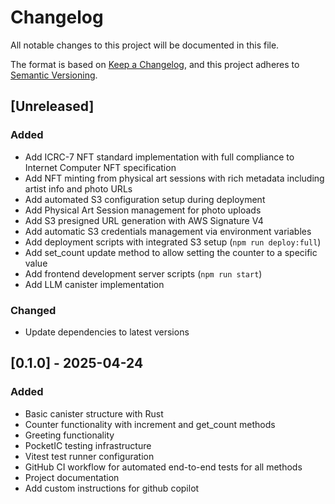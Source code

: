 # Changelog

All notable changes to this project will be documented in this file.

The format is based on [Keep a Changelog](https://keepachangelog.com/en/1.0.0/),
and this project adheres to [Semantic Versioning](https://semver.org/spec/v2.0.0.html).

## [Unreleased]

### Added

- Add ICRC-7 NFT standard implementation with full compliance to Internet Computer NFT specification
- Add NFT minting from physical art sessions with rich metadata including artist info and photo URLs
- Add automated S3 configuration setup during deployment
- Add Physical Art Session management for photo uploads
- Add S3 presigned URL generation with AWS Signature V4
- Add automatic S3 credentials management via environment variables
- Add deployment scripts with integrated S3 setup (`npm run deploy:full`)
- Add set_count update method to allow setting the counter to a specific value
- Add frontend development server scripts (`npm run start`)
- Add LLM canister implementation

### Changed

- Update dependencies to latest versions

## [0.1.0] - 2025-04-24

### Added

- Basic canister structure with Rust
- Counter functionality with increment and get_count methods
- Greeting functionality
- PocketIC testing infrastructure
- Vitest test runner configuration
- GitHub CI workflow for automated end-to-end tests for all methods
- Project documentation
- Add custom instructions for github copilot
